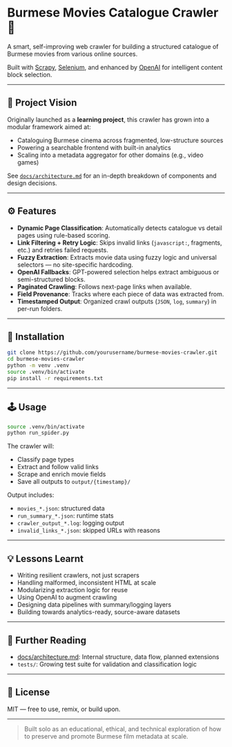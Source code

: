 # Burmese Movies Catalogue Crawler 🎥

A smart, self-improving web crawler for building a structured catalogue of Burmese movies from various online sources.

Built with [Scrapy](https://scrapy.org/), [Selenium](https://www.selenium.dev/), and enhanced by [OpenAI](https://openai.com/) for intelligent content block selection.

---

## 🧠 Project Vision

Originally launched as a **learning project**, this crawler has grown into a modular framework aimed at:
- Cataloguing Burmese cinema across fragmented, low-structure sources
- Powering a searchable frontend with built-in analytics
- Scaling into a metadata aggregator for other domains (e.g., video games)

See [`docs/architecture.md`](docs/architecture.md) for an in-depth breakdown of components and design decisions.

---

## ⚙️ Features

- **Dynamic Page Classification**: Automatically detects catalogue vs detail pages using rule-based scoring.
- **Link Filtering + Retry Logic**: Skips invalid links (`javascript:`, fragments, etc.) and retries failed requests.
- **Fuzzy Extraction**: Extracts movie data using fuzzy logic and universal selectors — no site-specific hardcoding.
- **OpenAI Fallbacks**: GPT-powered selection helps extract ambiguous or semi-structured blocks.
- **Paginated Crawling**: Follows next-page links when available.
- **Field Provenance**: Tracks where each piece of data was extracted from.
- **Timestamped Output**: Organized crawl outputs (`JSON`, `log`, `summary`) in per-run folders.

---

## 🚀 Installation

```bash
git clone https://github.com/yourusername/burmese-movies-crawler.git
cd burmese-movies-crawler
python -m venv .venv
source .venv/bin/activate
pip install -r requirements.txt
````

---

## 🕹 Usage

```bash
source .venv/bin/activate
python run_spider.py
```

The crawler will:

* Classify page types
* Extract and follow valid links
* Scrape and enrich movie fields
* Save all outputs to `output/{timestamp}/`

Output includes:

* `movies_*.json`: structured data
* `run_summary_*.json`: runtime stats
* `crawler_output_*.log`: logging output
* `invalid_links_*.json`: skipped URLs with reasons

---

## 💡 Lessons Learnt

* Writing resilient crawlers, not just scrapers
* Handling malformed, inconsistent HTML at scale
* Modularizing extraction logic for reuse
* Using OpenAI to augment crawling
* Designing data pipelines with summary/logging layers
* Building towards analytics-ready, source-aware datasets

---

## 📘 Further Reading

* [docs/architecture.md](docs/architecture.md): Internal structure, data flow, planned extensions
* `tests/`: Growing test suite for validation and classification logic

---

## 📝 License

MIT — free to use, remix, or build upon.

---

> Built solo as an educational, ethical, and technical exploration of how to preserve and promote Burmese film metadata at scale.